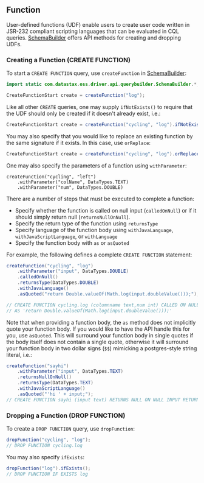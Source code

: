 ## Function

User-defined functions (UDF) enable users to create user code written in JSR-232 compliant scripting
languages that can be evaluated in CQL queries.  [SchemaBuilder] offers API methods for creating
and dropping UDFs.

### Creating a Function (CREATE FUNCTION)

To start a `CREATE FUNCTION` query, use `createFunction` in [SchemaBuilder]:

```java
import static com.datastax.oss.driver.api.querybuilder.SchemaBuilder.*;

CreateFunctionStart create = createFunction("log");
```

Like all other `CREATE` queries, one may supply `ifNotExists()` to require that the UDF should only
be created if it doesn't already exist, i.e.:

```java
CreateFunctionStart create = createFunction("cycling", "log").ifNotExists();
```

You may also specify that you would like to replace an existing function by the same signature if it
exists.  In this case, use `orReplace`:

```java
CreateFunctionStart create = createFunction("cycling", "log").orReplace();
```

One may also specify the parameters of a function using `withParameter`:

```
createFunction("cycling", "left")
    .withParameter("colName", DataTypes.TEXT)
    .withParameter("num", DataTypes.DOUBLE)
```

There are a number of steps that must be executed to complete a function:

* Specify whether the function is called on null input (`calledOnNull`) or if it should simply
  return null (`returnsNullOnNull`).
* Specify the return type of the function using `returnsType`
* Specify language of the function body using `withJavaLanguage`, `withJavaScriptLanguage`, or
  `withLanguage`
* Specify the function body with `as` or `asQuoted`

For example, the following defines a complete `CREATE FUNCTION` statement:

```java
createFunction("cycling", "log")
    .withParameter("input", DataTypes.DOUBLE)
    .calledOnNull()
    .returnsType(DataTypes.DOUBLE)
    .withJavaLanguage()
    .asQuoted("return Double.valueOf(Math.log(input.doubleValue()));");

// CREATE FUNCTION cycling.log (columnname text,num int) CALLED ON NULL INPUT RETURNS double LANGUAGE java
// AS 'return Double.valueOf(Math.log(input.doubleValue()));'
```

Note that when providing a function body, the `as` method does not implicitly quote your function
body.  If you would like to have the API handle this for you, use `asQuoted`.  This will surround
your function body in single quotes if the body itself does not contain a single quote, otherwise it
will surround your function body in two dollar signs (`$$`) mimicking a postgres-style string
literal, i.e.:

```java
createFunction("sayhi")
    .withParameter("input", DataTypes.TEXT)
    .returnsNullOnNull()
    .returnsType(DataTypes.TEXT)
    .withJavaScriptLanguage()
    .asQuoted("'hi ' + input;");
// CREATE FUNCTION sayhi (input text) RETURNS NULL ON NULL INPUT RETURNS text LANGUAGE javascript AS $$ 'hi ' + input; $$
```


### Dropping a Function (DROP FUNCTION)

To create a `DROP FUNCTION` query, use `dropFunction`:

```java
dropFunction("cycling", "log");
// DROP FUNCTION cycling.log
```

You may also specify `ifExists`:

```java
dropFunction("log").ifExists();
// DROP FUNCTION IF EXISTS log
```

[SchemaBuilder]: https://docs.datastax.com/en/drivers/java/4.4/com/datastax/oss/driver/api/querybuilder/SchemaBuilder.html
